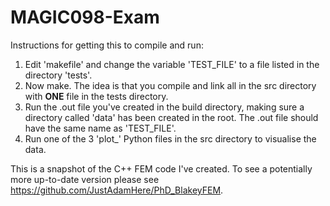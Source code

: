 # MAGIC098-Exam
Instructions for getting this to compile and run:
1. Edit 'makefile' and change the variable 'TEST_FILE' to a file listed in the directory 'tests'. 
2. Now make. The idea is that you compile and link all in the src directory with **ONE** file in the tests directory.
3. Run the .out file you've created in the build directory, making sure a directory called 'data' has been created in the root. The .out file should have the same name as 'TEST_FILE'.
4. Run one of the 3 'plot_' Python files in the src directory to visualise the data.

This is a snapshot of the C++ FEM code I've created. To see a potentially more up-to-date version please see https://github.com/JustAdamHere/PhD_BlakeyFEM.